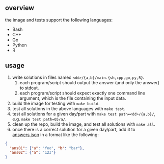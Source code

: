 ## overview

the image and tests support the following languages:

* Bash
* C++
* Go
* Python
* R

## usage

1. write solutions in files named `<dd>/{a,b}/main.{sh,cpp,go,py,R}`.
    1. each program/script should output the answer (and only the answer) to stdout.
    2. each program/script should expect exactly one command line argument, which is the file containing the input data.
2. build the image for testing with `make build`.
3. test all solutions in the above languages with `make test`.
4. test all solutions for a given day/part with `make test path=<dd>/{a,b}/`, e.g. `make test path=05/a/`.
5. clean up the repo, build the image, and test all solutions with `make all`.
6. once there is a correct solution for a given day/part, add it to [answers.json](answers.json) in a format like the following:

```json
{
  "ans01": {"a": "foo", "b": "bar"},
  "ans02": {"a": "123"}
}
```
